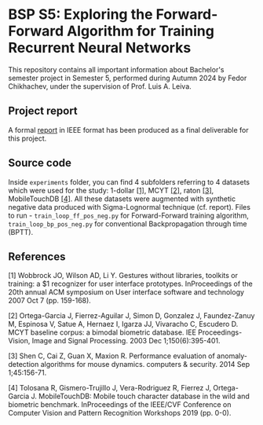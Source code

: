 # BSP S5: Exploring the Forward-Forward Algorithm for Training Recurrent Neural Networks

This repository contains all important information about Bachelor's semester project in Semester 5, performed during Autumn 2024 by Fedor Chikhachev, under the supervision of Prof. Luis A. Leiva.

## Project report

A formal [report](BSP-S5-Forward-Forward-RNN.pdf) in IEEE format has been produced as a final deliverable for this project.

## Source code

Inside `experiments` folder, you can find 4 subfolders referring to 4 datasets which were used for the study: 1-dollar [[1]](#1), MCYT [[2]](#2), raton [[3]](#3), MobileTouchDB [[4]](#4). All these datasets were augmented with synthetic negative data produced with Sigma-Lognormal technique (cf. report). 
Files to run - `train_loop_ff_pos_neg.py` for Forward-Forward training algorithm, `train_loop_bp_pos_neg.py` for conventional Backpropagation through time (BPTT).

## References
<a id="1">[1]</a> 
Wobbrock JO, Wilson AD, Li Y. Gestures without libraries, toolkits or training: a $1 recognizer for user interface prototypes. InProceedings of the 20th annual ACM symposium on User interface software and technology 2007 Oct 7 (pp. 159-168).

<a id="2">[2]</a> 
Ortega-Garcia J, Fierrez-Aguilar J, Simon D, Gonzalez J, Faundez-Zanuy M, Espinosa V, Satue A, Hernaez I, Igarza JJ, Vivaracho C, Escudero D. MCYT baseline corpus: a bimodal biometric database. IEE Proceedings-Vision, Image and Signal Processing. 2003 Dec 1;150(6):395-401.

<a id="3">[3]</a> 
Shen C, Cai Z, Guan X, Maxion R. Performance evaluation of anomaly-detection algorithms for mouse dynamics. computers & security. 2014 Sep 1;45:156-71.

<a id="4">[4]</a> 
Tolosana R, Gismero-Trujillo J, Vera-Rodriguez R, Fierrez J, Ortega-Garcia J. MobileTouchDB: Mobile touch character database in the wild and biometric benchmark. InProceedings of the IEEE/CVF Conference on Computer Vision and Pattern Recognition Workshops 2019 (pp. 0-0).
